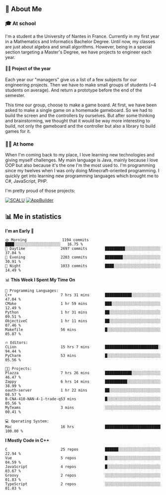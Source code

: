 ## 👀 About Me

### 🎓 At school

I'm a student a the University of Nantes in France. Currently in my first year in a Mathematics and Informatics Bachelor Degree. Until now, my classes are just about algebra and small algorithms. However, being in a special section targeting a Master's Degree, we have projects to engineer each year. 

#### 🔧🔬 Project of the year

Each year our "managers" give us a list of a few subjects for our engineering projects. Then we have to make small groups of students (~4 students on average). And return a prototype before the end of the semester.

This time our group, choose to make a game board. At first, we have been asked to make a single game on a homemade gameboard. So we had to build the screen and the controllers by ourselves. 
But after some thinking and brainstorming, we thought that it would be way more interesting to build, not only the gameboard and the controller but also a library to build games for it.

### 👨‍💻 At home

When I'm coming back to my place, I love learning new technologies and giving myself challenges. My main language is Java, mainly because I love OOP but also because it's the one I'm the most used to. I'm programming since my twelves when I was only doing Minecraft-oriented programming.  I quickly get into learning new programming languages which brought me to C#, JavaScript, PHP. 

I'm pretty proud of those projects:

[![SCALU](https://github-readme-stats.vercel.app/api/pin?username=renardfute&repo=SCALU)](https://github.com/renardfute/scalu)
[![AppBuilder](https://github-readme-stats.vercel.app/api/pin?username=pulsedev2&repo=AppBuilder)](https://github.com/pulsedev2/AppBuilder)

## 📊 Me in statistics
<!--START_SECTION:waka-->
**I'm an Early 🐤** 

```text
🌞 Morning                1194 commits        ████░░░░░░░░░░░░░░░░░░░░░   16.75 % 
🌆 Daytime                2697 commits        █████████░░░░░░░░░░░░░░░░   37.84 % 
🌃 Evening                2203 commits        ████████░░░░░░░░░░░░░░░░░   30.91 % 
🌙 Night                  1033 commits        ████░░░░░░░░░░░░░░░░░░░░░   14.49 % 
```


📊 **This Week I Spent My Time On** 

```text
💬 Programming Languages: 
C++                      7 hrs 31 mins       ████████████░░░░░░░░░░░░░   47.04 % 
CMake                    1 hr 59 mins        ███░░░░░░░░░░░░░░░░░░░░░░   12.49 % 
Python                   1 hr 31 mins        ██░░░░░░░░░░░░░░░░░░░░░░░   09.51 % 
ObjectiveC               1 hr 11 mins        ██░░░░░░░░░░░░░░░░░░░░░░░   07.46 % 
Makefile                 56 mins             █░░░░░░░░░░░░░░░░░░░░░░░░   05.87 % 

🔥 Editors: 
CLion                    15 hrs 7 mins       ████████████████████████░   94.44 % 
PyCharm                  53 mins             █░░░░░░░░░░░░░░░░░░░░░░░░   05.56 % 

🐱‍💻 Projects: 
Plazza                   7 hrs 26 mins       ████████████░░░░░░░░░░░░░   46.47 % 
Zappy                    6 hrs 14 mins       ██████████░░░░░░░░░░░░░░░   38.99 % 
oauth-server             1 hr 22 mins        ██░░░░░░░░░░░░░░░░░░░░░░░   08.57 % 
B-CNA-410-NAN-4-1-trade-q53 mins             █░░░░░░░░░░░░░░░░░░░░░░░░   05.56 % 
MyTeams                  3 mins              ░░░░░░░░░░░░░░░░░░░░░░░░░   00.41 % 

💻 Operating System: 
Mac                      16 hrs              █████████████████████████   100.00 % 
```

**I Mostly Code in C++** 

```text
C                        25 repos            ██████░░░░░░░░░░░░░░░░░░░   22.94 % 
Vue                      5 repos             █░░░░░░░░░░░░░░░░░░░░░░░░   04.59 % 
JavaScript               4 repos             █░░░░░░░░░░░░░░░░░░░░░░░░   03.67 % 
Groovy                   2 repos             ░░░░░░░░░░░░░░░░░░░░░░░░░   01.83 % 
TypeScript               2 repos             ░░░░░░░░░░░░░░░░░░░░░░░░░   01.83 % 
```




<!--END_SECTION:waka-->
